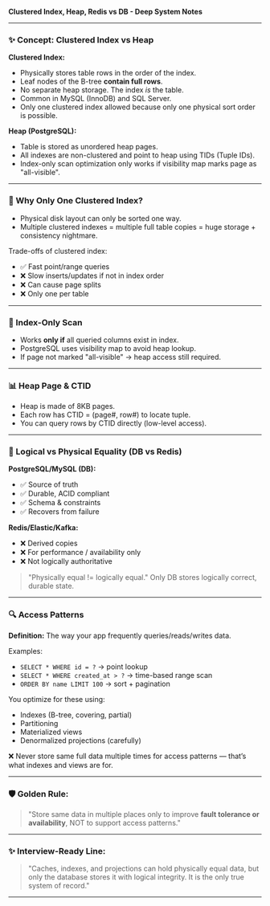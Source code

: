 **Clustered Index, Heap, Redis vs DB - Deep System Notes**

---

### ✨ Concept: Clustered Index vs Heap

**Clustered Index:**

* Physically stores table rows in the order of the index.
* Leaf nodes of the B-tree **contain full rows**.
* No separate heap storage. The index *is* the table.
* Common in MySQL (InnoDB) and SQL Server.
* Only one clustered index allowed because only one physical sort order is possible.

**Heap (PostgreSQL):**

* Table is stored as unordered heap pages.
* All indexes are non-clustered and point to heap using TIDs (Tuple IDs).
* Index-only scan optimization only works if visibility map marks page as "all-visible".

---

### 🔌 Why Only One Clustered Index?

* Physical disk layout can only be sorted one way.
* Multiple clustered indexes = multiple full table copies = huge storage + consistency nightmare.

Trade-offs of clustered index:

* ✅ Fast point/range queries
* ❌ Slow inserts/updates if not in index order
* ❌ Can cause page splits
* ❌ Only one per table

---

### 🧵 Index-Only Scan

* Works **only if** all queried columns exist in index.
* PostgreSQL uses visibility map to avoid heap lookup.
* If page not marked "all-visible" → heap access still required.

---

### 📊 Heap Page & CTID

* Heap is made of 8KB pages.
* Each row has CTID = (page#, row#) to locate tuple.
* You can query rows by CTID directly (low-level access).

---

### 🧠 Logical vs Physical Equality (DB vs Redis)

**PostgreSQL/MySQL (DB):**

* ✅ Source of truth
* ✅ Durable, ACID compliant
* ✅ Schema & constraints
* ✅ Recovers from failure

**Redis/Elastic/Kafka:**

* ❌ Derived copies
* ❌ For performance / availability only
* ❌ Not logically authoritative

> "Physically equal != logically equal."
> Only DB stores logically correct, durable state.

---

### 🔍 Access Patterns

**Definition:** The way your app frequently queries/reads/writes data.

Examples:

* `SELECT * WHERE id = ?` → point lookup
* `SELECT * WHERE created_at > ?` → time-based range scan
* `ORDER BY name LIMIT 100` → sort + pagination

You optimize for these using:

* Indexes (B-tree, covering, partial)
* Partitioning
* Materialized views
* Denormalized projections (carefully)

❌ Never store same full data multiple times for access patterns — that’s what indexes and views are for.

---

### 🛡️ Golden Rule:

> "Store same data in multiple places only to improve **fault tolerance or availability**, NOT to support access patterns."

---

### ✨ Interview-Ready Line:

> "Caches, indexes, and projections can hold physically equal data, but only the database stores it with logical integrity. It is the only true system of record."

---